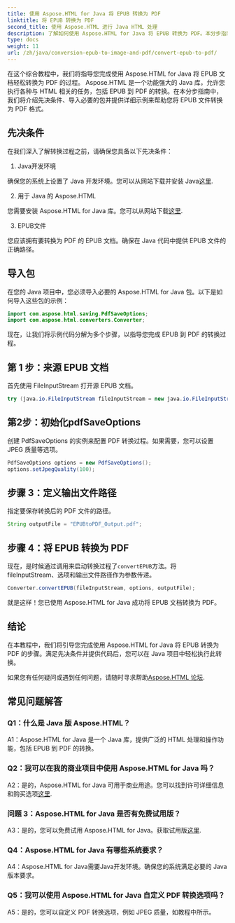 ```yaml
---
title: 使用 Aspose.HTML for Java 将 EPUB 转换为 PDF
linktitle: 将 EPUB 转换为 PDF
second_title: 使用 Aspose.HTML 进行 Java HTML 处理
description: 了解如何使用 Aspose.HTML for Java 将 EPUB 转换为 PDF。本分步指南涵盖先决条件、包导入和代码示例。开始将 EPUB 转换为 PDF。
type: docs
weight: 11
url: /zh/java/conversion-epub-to-image-and-pdf/convert-epub-to-pdf/
---
```

在这个综合教程中，我们将指导您完成使用 Aspose.HTML for Java 将 EPUB 文档轻松转换为 PDF 的过程。 Aspose.HTML 是一个功能强大的 Java 库，允许您执行各种与 HTML 相关的任务，包括 EPUB 到 PDF 的转换。在本分步指南中，我们将介绍先决条件、导入必要的包并提供详细示例来帮助您将 EPUB 文件转换为 PDF 格式。

## 先决条件

在我们深入了解转换过程之前，请确保您具备以下先决条件：

1. Java开发环境

确保您的系统上设置了 Java 开发环境。您可以从网站下载并安装 Java[这里](https://www.oracle.com/java/).

2. 用于 Java 的 Aspose.HTML

您需要安装 Aspose.HTML for Java 库。您可以从网站下载[这里](https://releases.aspose.com/html/java/).

3. EPUB文件

您应该拥有要转换为 PDF 的 EPUB 文档。确保在 Java 代码中提供 EPUB 文件的正确路径。

## 导入包

在您的 Java 项目中，您必须导入必要的 Aspose.HTML for Java 包。以下是如何导入这些包的示例：

```java
import com.aspose.html.saving.PdfSaveOptions;
import com.aspose.html.converters.Converter;
```

现在，让我们将示例代码分解为多个步骤，以指导您完成 EPUB 到 PDF 的转换过程。

## 第 1 步：来源 EPUB 文档

首先使用 FileInputStream 打开源 EPUB 文档。

```java
try (java.io.FileInputStream fileInputStream = new java.io.FileInputStream("input.epub")) {
```

## 第2步：初始化pdfSaveOptions

创建 PdfSaveOptions 的实例来配置 PDF 转换过程。如果需要，您可以设置 JPEG 质量等选项。

```java
PdfSaveOptions options = new PdfSaveOptions();
options.setJpegQuality(100);
```

## 步骤 3：定义输出文件路径

指定要保存转换后的 PDF 文件的路径。

```java
String outputFile = "EPUBtoPDF_Output.pdf";
```

## 步骤 4：将 EPUB 转换为 PDF

现在，是时候通过调用来启动转换过程了`convertEPUB`方法。将 fileInputStream、选项和输出文件路径作为参数传递。

```java
Converter.convertEPUB(fileInputStream, options, outputFile);
```

就是这样！您已使用 Aspose.HTML for Java 成功将 EPUB 文档转换为 PDF。

## 结论

在本教程中，我们将引导您完成使用 Aspose.HTML for Java 将 EPUB 转换为 PDF 的步骤。满足先决条件并提供代码后，您可以在 Java 项目中轻松执行此转换。

如果您有任何疑问或遇到任何问题，请随时寻求帮助[Aspose.HTML 论坛](https://forum.aspose.com/).

## 常见问题解答

### Q1：什么是 Java 版 Aspose.HTML？

A1：Aspose.HTML for Java 是一个 Java 库，提供广泛的 HTML 处理和操作功能，包括 EPUB 到 PDF 的转换。

### Q2：我可以在我的商业项目中使用 Aspose.HTML for Java 吗？

 A2：是的，Aspose.HTML for Java 可用于商业用途。您可以找到许可详细信息和购买选项[这里](https://purchase.aspose.com/buy).

### 问题 3：Aspose.HTML for Java 是否有免费试用版？

A3：是的，您可以免费试用 Aspose.HTML for Java。获取试用版[这里](https://releases.aspose.com/html/java).

### Q4：Aspose.HTML for Java 有哪些系统要求？

A4：Aspose.HTML for Java需要Java开发环境。确保您的系统满足必要的 Java 版本要求。

### Q5：我可以使用 Aspose.HTML for Java 自定义 PDF 转换选项吗？

A5：是的，您可以自定义 PDF 转换选项，例如 JPEG 质量，如教程中所示。